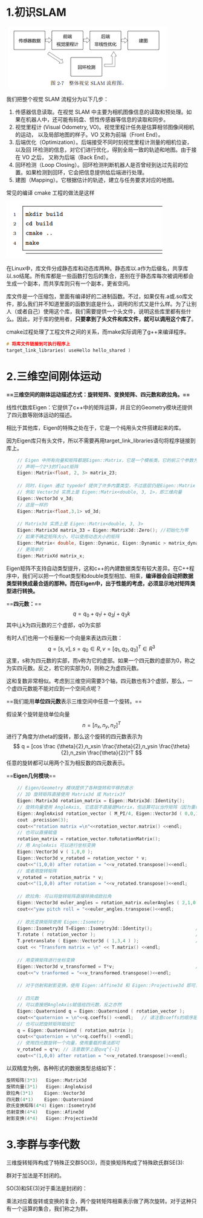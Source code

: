 # 1.初识SLAM

​	![image-20210908093455509](https://raw.githubusercontent.com/Howardcl/MyImage/main/img/image-20210908093455509.png)

我们把整个视觉 SLAM 流程分为以下几步： 

1. 传感器信息读取。在视觉 SLAM 中主要为相机图像信息的读取和预处理。如果在机器人中，还可能有码盘、惯性传感器等信息的读取和同步。 
2.  视觉里程计 (Visual Odometry, VO)。视觉里程计任务是估算相邻图像间相机的运动， 以及局部地图的样子。VO 又称为前端（Front End）。 
3.  后端优化（Optimization）。后端接受不同时刻视觉里程计测量的相机位姿，以及回 环检测的信息，对它们进行优化，得到全局一致的轨迹和地图。由于接在 VO 之后， 又称为后端（Back End）。 
4.  回环检测（Loop Closing）。回环检测判断机器人是否曾经到达过先前的位置。如果检测到回环，它会把信息提供给后端进行处理。 
5.  建图（Mapping）。它根据估计的轨迹，建立与任务要求对应的地图。



常见的编译 cmake 工程的做法是这样

![image-20210908101051660](https://raw.githubusercontent.com/Howardcl/MyImage/main/img/image-20210908101051660.png)

  在Linux中，库文件分成静态库和动态库两种。静态库以.a作为后缀名，共享库以.so结尾。所有库都是一些函数打包后的集合，差别在于静态库每次被调用都会生成一个副本，而共享库则只有一个副本，更省空间。

​	库文件是一个压缩包，里面有编译好的二进制函数。不过，如果仅有.a或.so库文件，那么我们并不知道里面的函数到底是什么，调用的形式又是什么样。为了让别人（或者自己）使用这个库，我们需要提供一个头文件，说明这些库里都有些什么。因此，对于库的使用者，**只要拿到了头文件和库文件，就可以调用这个库了**。

cmake过程处理了工程文件之间的关系，而make实际调用了g++来编译程序。

``` c++
# 将库文件链接到可执行程序上
target_link_libraries( useHello hello_shared )
```

# 2.三维空间刚体运动

**==三维空间的刚体运动描述方式：旋转矩阵、变换矩阵、四元数和欧拉角。==**

线性代数库Eigen：它提供了c++中的矩阵运算，并且它的Geometry模块还提供了四元数等刚体运动的描述。

相比于其他库，Eigen的特殊之处在于，它是一个纯用头文件搭建起来的库。

因为Eigen库只有头文件，所以不需要再用target_link_libraries语句将程序链接到库上。

``` c++
    // Eigen 中所有向量和矩阵都是Eigen::Matrix，它是一个模板类。它的前三个参数为：数据类型，行，列
    // 声明一个2*3的float矩阵
    Eigen::Matrix<float, 2, 3> matrix_23;

    // 同时，Eigen 通过 typedef 提供了许多内置类型，不过底层仍是Eigen::Matrix
    // 例如 Vector3d 实质上是 Eigen::Matrix<double, 3, 1>，即三维向量
    Eigen::Vector3d v_3d;
	// 这是一样的
    Eigen::Matrix<float,3,1> vd_3d;

    // Matrix3d 实质上是 Eigen::Matrix<double, 3, 3>
    Eigen::Matrix3d matrix_33 = Eigen::Matrix3d::Zero(); //初始化为零
    // 如果不确定矩阵大小，可以使用动态大小的矩阵
    Eigen::Matrix< double, Eigen::Dynamic, Eigen::Dynamic > matrix_dynamic;
    // 更简单的
    Eigen::MatrixXd matrix_x;
```

Eigen矩阵不支持自动类型提升，这和c++的內建数据类型有较大差异。在C++程序中，我们可以把一个float类型和double类型相加、相乘，**编译器会自动把数据类型转换成最合适的那种。而在Eigen中，出于性能的考虑，必须显示地对矩阵类型进行转换。**

==**四元数：**==
$$
q = q_0 + q_1i + q_2j + q_3k
$$
其中i,j,k为四元数的三个虚部，q0为实部

有时人们也用一个标量和一个向量来表达四元数：
$$
q=[s,v], s = q_0\in R,	v = [q_1,q_2,q_3]^T \in R^3
$$
这里，s称为四元数的实部，而v称为它的虚部。如果一个四元数的虚部为0，称之为实四元数。反之，若它的实部为0，则称之为虚四元数。

这和复数非常相似。考虑到三维空间需要3个轴，四元数也有3个虚部，那么，一个虚四元数能不能对应到一个空间点呢？

==我们能用**单位四元数**表示三维空间中任意一个旋转。==

假设某个旋转是绕单位向量
$$
n = [n_x,n_y,n_z]^T
$$
进行了角度为\theta的旋转，那么这个旋转的四元数表示为
$$
q = [cos \frac {\theta}{2},n_xsin \frac{\theta}{2},n_ysin \frac{\theta}{2},n_zsin \frac{\theta}{2}]^T
$$
任意的旋转都可以用两个互为相反数的四元数表示。



==**Eigen几何模块**==

``` c++
    // Eigen/Geometry 模块提供了各种旋转和平移的表示
    // 3D 旋转矩阵直接使用 Matrix3d 或 Matrix3f
    Eigen::Matrix3d rotation_matrix = Eigen::Matrix3d::Identity();
    // 旋转向量使用 AngleAxis, 它底层不直接是Matrix，但运算可以当作矩阵（因为重载了运算符）
    Eigen::AngleAxisd rotation_vector ( M_PI/4, Eigen::Vector3d ( 0,0,1 ) );     //沿 Z 轴旋转 45 度
    cout .precision(3);
    cout<<"rotation matrix =\n"<<rotation_vector.matrix() <<endl;                //用matrix()转换成矩阵
    // 也可以直接赋值
    rotation_matrix = rotation_vector.toRotationMatrix();
    // 用 AngleAxis 可以进行坐标变换
    Eigen::Vector3d v ( 1,0,0 );
    Eigen::Vector3d v_rotated = rotation_vector * v;
    cout<<"(1,0,0) after rotation = "<<v_rotated.transpose()<<endl;
    // 或者用旋转矩阵
    v_rotated = rotation_matrix * v;
    cout<<"(1,0,0) after rotation = "<<v_rotated.transpose()<<endl;

    // 欧拉角: 可以将旋转矩阵直接转换成欧拉角
    Eigen::Vector3d euler_angles = rotation_matrix.eulerAngles ( 2,1,0 ); // ZYX顺序，即roll pitch yaw顺序
    cout<<"yaw pitch roll = "<<euler_angles.transpose()<<endl;

    // 欧氏变换矩阵使用 Eigen::Isometry
    Eigen::Isometry3d T=Eigen::Isometry3d::Identity();                // 虽然称为3d，实质上是4＊4的矩阵
    T.rotate ( rotation_vector );                                     // 按照rotation_vector进行旋转
    T.pretranslate ( Eigen::Vector3d ( 1,3,4 ) );                     // 把平移向量设成(1,3,4)
    cout << "Transform matrix = \n" << T.matrix() <<endl;

    // 用变换矩阵进行坐标变换
    Eigen::Vector3d v_transformed = T*v;                              // 相当于R*v+t
    cout<<"v tranformed = "<<v_transformed.transpose()<<endl;

    // 对于仿射和射影变换，使用 Eigen::Affine3d 和 Eigen::Projective3d 即可，略

    // 四元数
    // 可以直接把AngleAxis赋值给四元数，反之亦然
    Eigen::Quaterniond q = Eigen::Quaterniond ( rotation_vector );
    cout<<"quaternion = \n"<<q.coeffs() <<endl;   // 请注意coeffs的顺序是(x,y,z,w),w为实部，前三者为虚部
    // 也可以把旋转矩阵赋给它
    q = Eigen::Quaterniond ( rotation_matrix );
    cout<<"quaternion = \n"<<q.coeffs() <<endl;
    // 使用四元数旋转一个向量，使用重载的乘法即可
    v_rotated = q*v; // 注意数学上是qvq^{-1}
    cout<<"(1,0,0) after rotation = "<<v_rotated.transpose()<<endl;
```

以双精度为例，各种形式的数据类型总结如下：

```c++
旋转矩阵(3*3)	Eigen::Matrix3d
旋转向量(3*1)	Eigen::AngleAxisd
欧拉角(3*1)	Eigen::Vector3d
四元数(4*1)	Eigen::Quaterniond
欧氏变换矩阵(4*4)	Eigen::Isometry3d
仿射变换(4*4)	Eigen::Afine3d
射影变换(4*4)	Eigen::Projective3d	
```



# 3.李群与李代数

三维旋转矩阵构成了特殊正交群SO(3)，而变换矩阵构成了特殊欧氏群SE(3):

群对于加法是不封闭的。

SO(3)和SE(3)对于乘法是封闭的：

乘法对应着旋转或变换的复合，两个旋转矩阵相乘表示做了两次旋转。对于这种只有一个运算的集合，我们称之为群。